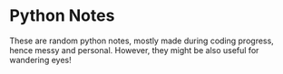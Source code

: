# Python Notes 

These are random python notes, mostly made during coding progress, hence messy and personal. However, they might be also useful for wandering eyes!  